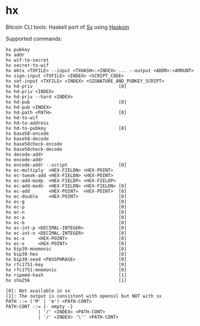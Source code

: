 hx
==

Bitcoin CLI tools: Haskell port of [Sx](https://github.com/spesmilo/sx) using [Haskoin](https://github.com/haskoin/haskoin)

Supported commands:

    hx pubkey
    hx addr
    hx wif-to-secret
    hx secret-to-wif
    hx mktx <TXFILE> --input <TXHASH>:<INDEX> ... --output <ADDR>:<AMOUNT>
    hx sign-input <TXFILE> <INDEX> <SCRIPT_CODE>
    hx set-input <TXFILE> <INDEX> <SIGNATURE_AND_PUBKEY_SCRIPT>
    hx hd-priv                                [0]
    hx hd-priv <INDEX>
    hx hd-priv --hard <INDEX>
    hx hd-pub                                 [0]
    hx hd-pub <INDEX>
    hx hd-path <PATH>                         [0]
    hx hd-to-wif
    hx hd-to-address
    hx hd-to-pubkey                           [0]
    hx base58-encode
    hx base58-decode
    hx base58check-encode
    hx base58check-decode
    hx decode-addr
    hx encode-addr
    hx encode-addr --script                   [0]
    hx ec-multiply  <HEX-FIELDN> <HEX-POINT>
    hx ec-tweak-add <HEX-FIELDN> <HEX-POINT>
    hx ec-add-modp  <HEX-FIELDP> <HEX-FIELDP>
    hx ec-add-modn  <HEX-FIELDN> <HEX-FIELDN> [0]
    hx ec-add       <HEX-POINT>  <HEX-POINT>  [0]
    hx ec-double    <HEX-POINT>               [0]
    hx ec-g                                   [0]
    hx ec-p                                   [0]
    hx ec-n                                   [0]
    hx ec-a                                   [0]
    hx ec-b                                   [0]
    hx ec-int-p <DECIMAL-INTEGER>             [0]
    hx ec-int-n <DECIMAL-INTEGER>             [0]
    hx ec-x     <HEX-POINT>                   [0]
    hx ec-x     <HEX-POINT>                   [0]
    hx bip39-mnemonic                         [0]
    hx bip39-hex                              [0]
    hx bip39-seed <PASSPHRASE>                [0]
    hx rfc1751-key                            [0]
    hx rfc1751-mnemonic                       [0]
    hx ripemd-hash                            [1]
    hx sha256                                 [1]

    [0]: Not available in sx
    [1]: The output is consistent with openssl but NOT with sx
    PATH ::= ('M' | 'm') <PATH-CONT>
    PATH-CONT ::= {- empty -}
                | '/' <INDEX> <PATH-CONT>
                | '/' <INDEX> '\'' <PATH-CONT>
